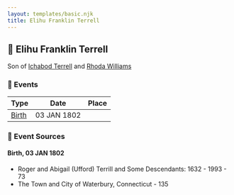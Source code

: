 ```yaml
---
layout: templates/basic.njk
title: Elihu Franklin Terrell
---
```

## 🔵 Elihu Franklin Terrell

Son of [Ichabod Terrell](/people/6/66420816) and [Rhoda Williams](/people/2/220352)

### 📆 Events

Type | Date | Place
------ | ------ | ------
[Birth](#event-0) | 03 JAN 1802 |

### 📰 Event Sources

#### <a id="event-0"></a> Birth, 03 JAN 1802
* Roger and Abigail (Ufford) Terrill and Some Descendants: 1632 - 1993  - 73
* The Town and City of Waterbury, Connecticut  - 135